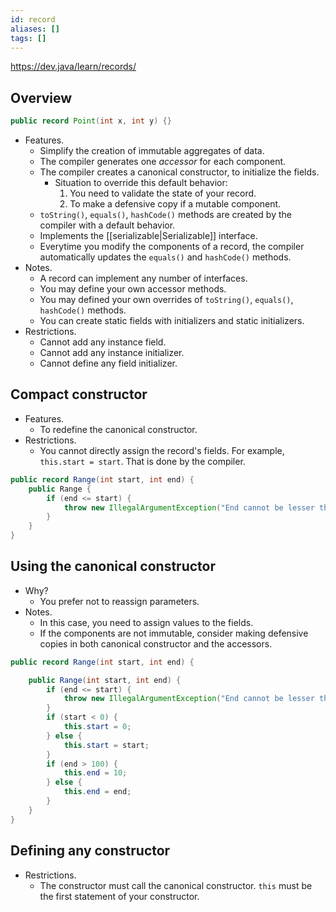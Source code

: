 ```yaml
---
id: record
aliases: []
tags: []
---
```

https://dev.java/learn/records/
## Overview
```java
public record Point(int x, int y) {}
```
- Features.
    - Simplify the creation of immutable aggregates of data.
    - The compiler generates one *accessor* for each component.
    - The compiler creates a canonical constructor, to initialize the fields.
        - Situation to override this default behavior:
            1. You need to validate the state of your record.
            2. To make a defensive copy if a mutable component.
    - `toString()`, `equals()`, `hashCode()` methods are created by the compiler with a default behavior.
    - Implements the [[serializable|Serializable]] interface.
    - Everytime you modify the components of a record, the compiler automatically updates the `equals()` and `hashCode()` methods.
- Notes.
    - A record can implement any number of interfaces.
    - You may define your own accessor methods.
    - You may defined your own overrides of `toString()`, `equals()`, `hashCode()` methods.
    - You can create static fields with initializers and static initializers.
- Restrictions.
    - Cannot add any instance field.
    - Cannot add any instance initializer.
    - Cannot define any field initializer.
## Compact constructor
- Features.
    - To redefine the canonical constructor.
- Restrictions.
    - You cannot directly assign the record's fields. For example, `this.start = start`. That is done by the compiler.
```java
public record Range(int start, int end) {
    public Range {
        if (end <= start) {
            throw new IllegalArgumentException("End cannot be lesser than start");
        }
    }
}
```
## Using the canonical constructor
- Why?
    - You prefer not to reassign parameters.
- Notes.
    - In this case, you need to assign values to the fields.
    - If the components are not immutable, consider making defensive copies in both canonical constructor and the accessors.
```java
public record Range(int start, int end) {

    public Range(int start, int end) {
        if (end <= start) {
            throw new IllegalArgumentException("End cannot be lesser than start");
        }
        if (start < 0) {
            this.start = 0;
        } else {
            this.start = start;
        }
        if (end > 100) {
            this.end = 10;
        } else {
            this.end = end;
        }
    }
}
```
## Defining any constructor
- Restrictions.
    - The constructor must call the canonical constructor.
    `this` must be the first statement of your constructor.

